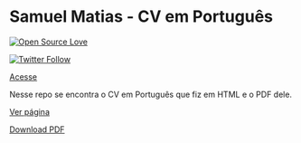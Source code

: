 # Samuel Matias - CV em Português

[![Open Source Love](https://badges.frapsoft.com/os/v1/open-source.svg?v=102)](https://opensource.org/licenses/MIT)

[![Twitter Follow](https://img.shields.io/twitter/follow/samuelematias.svg?style=social)](https://twitter.com/samuelematias)

[Acesse](https://samuelematias.github.io/cv-ptbr/)

Nesse repo se encontra o CV em Português que fiz em HTML e o PDF dele.

[Ver página](https://samuelematias.github.io/cv-ptbr/)

[Download PDF](https://drive.google.com/file/d/1Rgom0r-kG-9uc9AnL1nva48sK0dxbqCX/view?usp=sharing)
